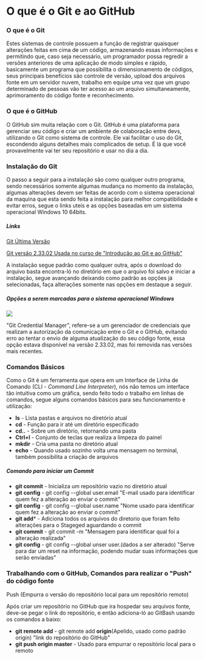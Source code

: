 # O que é o Git e ao GitHub

### O que é o Git

Estes sistemas de controle possuem a função de registrar quaisquer alterações feitas em cima de um código, armazenando essas informações e permitindo que, caso seja necessário, um programador possa regredir a versões anteriores de uma aplicação de modo simples e rápido, basicamente um programa que possibilita o dimensionamento de códigos, seus principais benefícios são controle de versão, upload dos arquivos fonte em um servidor nuvem,  trabalho em equipe uma vez que um grupo determinado de pessoas vão ter acesso ao um arquivo simultaneamente, aprimoramento do código fonte e reconhecimento.

### O que é o GitHub

O GitHub sim muita relação com o Git. GitHub é uma plataforma para gerenciar seu código e criar um ambiente de colaboração entre devs, utilizando o Git como sistema de controle. Ele vai facilitar o uso do Git, escondendo alguns detalhes mais complicados de setup. É lá que você provavelmente vai ter seu repositório e usar no dia a dia.

### Instalação do Git

O passo a seguir para a instalação são como qualquer outro programa, sendo necessários somente algumas mudança no momento da instalação, algumas alterações devem ser feitas de acordo com o sistema operacional da maquina que esta sendo feita a instalação para melhor compatibilidade e evitar erros, segue o links uteis e as opções baseadas em um sistema operacional Windows 10 64bits.

##### Links

[Git Última Versão](https://git-scm.com/download/win) 

[Git versão 2.33.02 Usada no curso de "Introdução ao Git e ao GitHub"](https://www.npackd.org/p/git64/2.32.0.2)

A instalação segue padrão como qualquer outra, após o download do arquivo basta encontra-ló no diretório em que o arquivo foi salvo e iniciar a instalação, segue avançando deixando como padrão as opções já selecionadas, faça alterações somente nas opções em destaque a seguir.

##### Opções a serem marcadas para o sistema operacional Windows 

![](C:\Users\almir\Desktop\Screenshot_2.png)

"Git Credential Manager", refere-se a um gerenciador de credenciais que realizam a autorização da  comunicação entre o Git e o GitHub, evitando erro ao tentar o envio de alguma atualização do seu código fonte, essa opção estava disponível na versão 2.33.02, mas foi removida nas versões mais recentes.

### Comandos Básicos 

Como o Git é um ferramenta que opera em um Interface de Linha de Comando (CLI - *Command Line Interpreter*), nós não temos um interface tão intuitiva como um gráfica, sendo feito todo o trabalho em linhas de comandos, segue alguns comandos  básicos para seu funcionamento e utilização:

- **ls** - Lista pastas e arquivos no diretório atual
- **cd** - Função para ir até um diretório especificado
- **cd..** - Sobre um diretório, retornando uma pasta
- **Ctrl+l** - Conjunto de teclas que realiza a limpeza do painel
- **mkdir** - Cria uma pasta no diretório atual
- **echo** - Quando usado sozinho volta uma mensagem no terminal, também possibilita a criação de arquivos

##### Comando para iniciar um Commit

- **git commit** - Inicializa um repositório vazio no diretório atual
- **git config** - git config --global user.email "E-mail usado para identificar quem fez a alteração ao enviar o commit"
- **git config** - git config --global user.name "Nome usado para identificar quem fez a alteração ao enviar o commit"
- **git add*** - Adiciona todos os arquivos do diretorio que foram feito alterações para o Stageged aguardando o commit
- **git commit** - git commit -m "Mensagem para identificar qual foi a alteração realizada"
- **git config** - git config --global unser user.(dados a ser alterado) "Serve para dar um reset na informação, podendo mudar suas informações que serão enviadas"



### Trabalhando com o GitHub, Comandos para realizar o "Push" do código fonte

Push (Empurra o versão do repositório local para um repositório remoto)

Após criar um repositório no GitHub que ira hospedar seu arquivos fonte, deve-se pegar o link do repositório, e então adiciona-ló ao GitBash usando os comandos a baixo:

- **git remote add** - git remote add **origin**(Apelido, usado como padrão origin) "link do repositório do GitHub"
- **git push origin master** - Usado para empurrar o repositório local para o remoto









